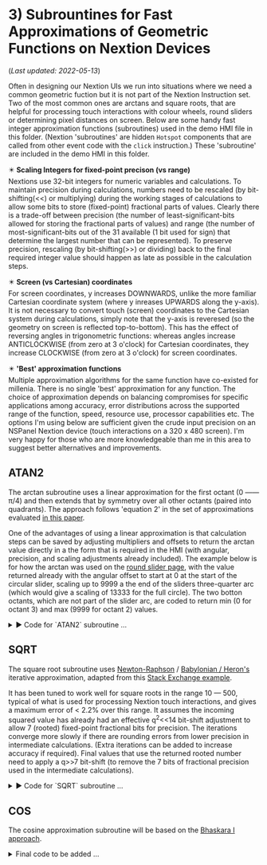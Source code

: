 # 3) Subrountines for Fast Approximations of Geometric Functions on Nextion Devices
(_Last updated: 2022-05-13_)

Often in designing our Nextion UIs we run into situations where we need a common geometric fuction but it is not part of the Nextion Instruction set.  Two of the most common ones are arctans and square roots, that are helpful for processing touch interactions with colour wheels, round sliders or determining pixel distances on screen.  Below are some handy fast integer approximation functions (subroutines) used in the demo HMI file in this folder.  (Nextion 'subroutines' are hidden `Hotspot` components that are called from other event code with the `click` instruction.)  These 'subroutine' are included in the demo HMI in this folder.

✴️ **Scaling Integers for fixed-point precison (vs range)**  
Nextions use 32-bit integers for numeric variables and calculations.  To maintain precision during calculations, numbers need to be rescaled (by bit-shifting(<<) or multiplying) during the working stages of calculations to allow some bits to store (fixed-point) fractional parts of values.  Clearly there is a trade-off between precision (the number of least-significant-bits allowed for storing the fractional parts of values) and range (the number of most-significant-bits out of the 31 available (1 bit used for sign) that determine the largest number that can be represented).  To preserve precision, rescaling (by bit-shifting(>>) or dividing) back to the final required integer value should happen as late as possible in the calculation steps.

✴️ **Screen (vs Cartesian) coordinates**  
For screen coordinates, y increases DOWNWARDS, unlike the more familiar Cartesian coordinate system (where y inreases UPWARDS along the y-axis).  
It is not necessary to convert touch (screen) coordinates to the Cartesian system during calculations, simply note that the y-axis is reveresed (so the geometry on screen is reflected top-to-bottom).  This has the effect of reversing angles in trigonometric functions: whereas angles increase ANTICLOCKWISE (from zero at 3 o'clock) for Cartesian coordinates, they increase CLOCKWISE (from zero at 3 o'clock) for screen coordinates.

✴️ **'Best' approximation functions**  
Multiple approximation algorithms for the same function have co-existed for millenia.  There is no single 'best' approximation for any function.  The choice of approximation depends on balancing compromises for specific applications among accuracy, error distributions across the supported range of the function, speed, resource use, processor capabilities etc.  The options I'm using below are sufficient given the crude input precision on an NSPanel Nextion device (touch interactions on a 320 x 480 screen).  I'm very happy for those who are more knowledgeable than me in this area to suggest better alternatives and improvements.


## ATAN2
The arctan subroutine uses a linear approximation for the first octant (0 —— π/4) and then extends that by symmetry over all other octants (paired into quadrants).  The approach follows 'equation 2' in the set of approximations evaluated [in this paper](https://www-labs.iro.umontreal.ca/~mignotte/IFT2425/Documents/EfficientApproximationArctgFunction.pdf).

One of the advantages of using a linear approximation is that calculation steps can be saved by adjusting multipliers and offsets to return the arctan value directly in a the form that is required in the HMI (with angular, precision, and scaling adjustments already included).  The example below is for how the arctan was used on the [round slider page](/Tips_and_Tricks/ROUND_SLIDERS.md), with the value returned already with the angular offset to start at 0 at the start of the circular slider, scaling up to 9999 a the end of the sliders three-quarter arc (which would give a scaling of 13333 for the full circle).  The two botton octants, which are not part of the slider arc, are coded to return min (0 for octant 3) and max (9999 for octant 2) values. 

<details>
  <summary>▶️ Code for `ATAN2` subroutine …</summary>

```
//~~~~~~ boilerplate~~~~ v0.5.00*3 ***DEMO/DEBUG mods
//ATAN2 - fast integer linear approximation by paired quadrants.
//~~~~~~~~~~~~~~~~~~~~~
//Input arguments:
//  dx: current x touch delta from centre of circular slider
//  dy: current y touch delta from centre of circular slider
//Returns:
//  tmp: 0..9999 (across 3/4 arc as noted below)
//
// ArcTan linear approximation (by paired pi/4 (45deg) Octants)
// Using eq2 from: https://www-labs.iro.umontreal.ca/~mignotte/IFT2425/Documents/EfficientApproximationArctgFunction.pdf
// Note: Screen y increases DOWNWARDs so unadjusted angles are CLOCKWISE from 3o'clock
// (vs Cartesian = upwards & anticlockwise).
// Note: Offsets & multipliers below have been pre-adjusted to give
// 0 at 3o'clock +3/4pi (135deg) ... 9999 at 3o'clock + 1/4pi (45deg)
//---------------------------------------------------------------------------------------
//
tmp=0-dy //negative y
if(dx>=tmp)
{
  if(dx>dy)
  {
    //Slice A: Octants 1&8
    tmp=1666*dy/dx-5000
    if(dy>0)
    {
      t6.txt="A-1" //debug display
    }else
    {
      t6.txt="A-8" //debug display
    }
  }else
  {
    //bottom 2 octants (not part of slider)
    if(dx>0)
    {
      //Octant 2 (set to max)
      t6.txt="B-2" //debug display
      tmp=9999 //10000
    }else
    {
      //Octant 3 (set to min)
      t6.txt="B-3" //debug display
      tmp=0
    }
  }
}else
{
  if(dx<dy)
  {
    //Octants 4&5
    tmp=1666*dy/dx+1666
    if(dy>0)
    {
      t6.txt="C-4" //debug display
    }else
    {
      t6.txt="C-5" //debug display
    }
  }else
  {
    //Octants 6&7
    tmp=1667*dx/dy
    tmp=-8334-tmp
    //tmp=0-tmp
    //tmp-=8334
    if(dx<0)
    {
      t6.txt="D-6" //debug display
    }else
    {
      t6.txt="D-7" //debug display
    }
  }
}
if(tmp<0)
{
  tmp+=13333  // 0..9999 for 3/4 arc => full arc is 13333
}else if(tmp>13333)
{
  tmp-=13333
}

```

--- 
  
</details>


## SQRT
The square root subroutine uses [Newton-Raphson](https://en.wikipedia.org/wiki/Newton%27s_method) / [Babylonian / Heron's](https://en.wikipedia.org/wiki/Methods_of_computing_square_roots#Babylonian_method) iterative approximation, adapted from this [Stack Exchange example](https://stackoverflow.com/a/45744558/18837118).

It has been tuned to work well for square roots in the range 10 — 500, typical of what is used for processing Nextion touch interactions, and gives a maximum error of < 2.2% over this range.  It assumes the incoming squared value has already had an effective q<sup>2</sup><<14 bit-shift adjustment to allow 7 (rooted) fixed-point fractional bits for precision.  The iterations converge more slowly if there are rounding errors from lower precision in intermediate calculations.  (Extra iterations can be added to increase accuracy if required).  Final values that use the returned rooted number need to apply a q>>7 bit-shift (to remove the 7 bits of fractional precision used in the intermediate calculations).
  
<details>
  <summary>▶️ Code for `SQRT` subroutine …</summary>

```
//~~~~~~ boilerplate~~~~ v0.5.00*3 ***DEMO/DEBUG mods
//SQUARE ROOT - fast integer approximation
//Calibrated for roots in range 10(*2^7)..500(*2^7)) to give max error < 2.2%
//~~~~~~~~~~~~~~~~~~~~~
//Input arguments:
//  tmp: incoming of val to be rooted (WITH precision mult ^2).
//  NB: *** tmp should be multipled by 2^14 beforehand
//  (for better working interger precision & faster convergence).
//Returns:
//  tmp: the rooted value of original tmp (WITH precision mult).
//Scratch variables (altered during calcs): tmp1, tmp2
//
//Newton-Raphson (=Babalonion/Heron) iterative method: https://stackoverflow.com/a/45744558/18837118
//Scratch variables:
//  tmp1(for a: current iterative estimate of root),
//  tmp2(for b = val/a = bracketing estimate).
//Based on the principle that for any arbritary estimate (a),
// the actual sqrt(val) (where 'val' is positive & real) will fall between a and val/a (=b),
// so the arithmetic mean of a & b will be a better estimate (for the next iteration).
//---------------------------------------------------------------------------------------
//
//***Precision multiper of ~128*128 expected to already be applied in the preceding
// calcs in your code for incoming SQUARED values (otherwise, uncomment line below).
//
//tmp=tmp<<14 //multipy by 128 squared
//
if(tmp>595)  //below 595 the starting value gives a better estimate than iterations below
{
  tmp1=9000 //starting guess optimized for roots in range 10(*2^7)..500(*2^7): max error = 2.18%.
  // 10..500 range represents typical screen pixel distances & HA state values.
  //iteration 1: tmp1 converges on root with each iteration
  tmp2=tmp/tmp1  // b = val/a: root falls between a & b
  tmp1+=tmp2     // get mean of a & b as next improved estimate of root (sum & divide by 2)
  tmp1=tmp1>>1
  //iteration 2
  tmp2=tmp/tmp1
  tmp1+=tmp2
  tmp1=tmp1>>1
  //iteration 3
  tmp2=tmp/tmp1
  tmp1+=tmp2
  tmp1=tmp1>>1
  //iteration 4
  tmp2=tmp/tmp1
  tmp1+=tmp2
  tmp1=tmp1>>1
  //Done
  tmp=tmp1  //Returns root of starting tmp value (WITH root of precision multiplier)
}
//***Remove perecision multiper (as previously applied to tmp) from SQRT value AFTER
//it has been used in final calcs in your code (otherwise uncomment line below).
//NB: remove integer precision multipliers as late as possible in your code
// (to maintain precision) (otherise, uncoment line below).
//tmp=tmp>>7  //divide by 128

```

--- 
  
</details>

## COS
The cosine approximation subroutine will be based on the [Bhaskara I approach](https://en.wikipedia.org/wiki/Bhaskara_I%27s_sine_approximation_formula).  

<details>
  <summary>Final code to be added …</summary>

To be added ...

--- 
  
</details>
